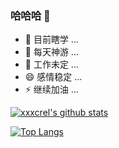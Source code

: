 ### 哈哈哈 👋

- 🔭 目前瞎学 ...
- 🌱 每天神游 ...
- 🤔 工作未定 ...
- 😄 感情稳定 ...
- ⚡ 继续加油 ...

[![xxxcrel's github stats](https://github-readme-stats.vercel.app/api?username=xxxcrel&show_icons=true&theme=onedark)](https://github.com/anuraghazra/github-readme-stats)

[![Top Langs](https://github-readme-stats.vercel.app/api/top-langs/?username=xxxcrel&theme=onedark)](https://github.com/anuraghazra/github-readme-stats)
